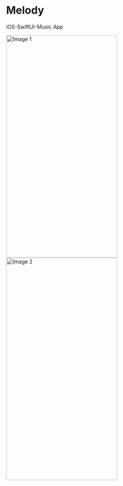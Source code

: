 # Melody
iOS-SwiftUI-Music App
<!--
![Simulator Screenshot - iPhone 14 Pro - 2023-08-29 at 11 39 47](https://github.com/Captain-Yellow/Melody/assets/50849702/1669eb7c-6b34-48a7-89ec-cb58daaccb65)
![Simulator Screenshot - iPhone 14 Pro - 2023-08-29 at 11 42 50](https://github.com/Captain-Yellow/Melody/assets/50849702/e97bb61a-8e61-472e-9523-7827bdd54cf3)
-->
<img src="https://github.com/Captain-Yellow/Melody/assets/50849702/1669eb7c-6b34-48a7-89ec-cb58daaccb65" width="300" height="600" alt="Image 1">
<img src="https://github.com/Captain-Yellow/Melody/assets/50849702/e97bb61a-8e61-472e-9523-7827bdd54cf3" width="300" height="600" alt="Image 2">
